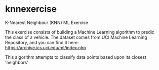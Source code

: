# knnexercise
K-Nearest Neighbour (KNN) ML Exercise

This exercise consists of building a Machine Learning algorithm to predic the class of a vehicle.
The dataset comes from UCI Machine Learning Repository, and you can find it here: https://archive.ics.uci.edu/ml/index.php

This algorithm attempts to classify data points based upon its closest 'neighbors'
